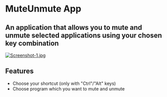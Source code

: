 # MuteUnmute App
## An application that allows you to mute and unmute selected applications using your chosen key combination

[![Screenshot-1.jpg](https://i.postimg.cc/fyQ9JzSk/Screenshot-1.jpg)](https://postimg.cc/dkn1fKBK)

## Features
- Choose your shortcut (only with "Ctrl"/"Alt" keys)
- Choose program which you want to mute and unmute
